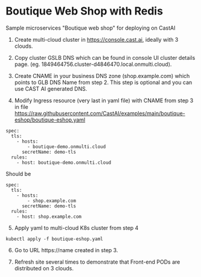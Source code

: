 # Boutique Web Shop with Redis

Sample microservices "Boutique web shop" for deploying on CastAI

1. Create multi-cloud cluster in https://console.cast.ai, ideally with 3 clouds.

2. Copy cluster GSLB DNS which can be found in console UI cluster details page. (eg. 1849464756.cluster-d4846470.local.onmulti.cloud).

3. Create CNAME in your business DNS zone (shop.example.com) which points to GLB DNS Name from step 2. This step is optional and you can
use CAST AI generated DNS.

4. Modify Ingress resource (very last in yaml file) with CNAME from step 3 in file https://raw.githubusercontent.com/CastAI/examples/main/boutique-eshop/boutique-eshop.yaml
```
spec:
  tls:
    - hosts:
        - boutique-demo.onmulti.cloud
      secretName: demo-tls
  rules:
    - host: boutique-demo.onmulti.cloud
```    
Should be
```
spec:
  tls:
    - hosts:
        - shop.example.com
      secretName: demo-tls
  rules:
    - host: shop.example.com
``` 

5. Apply yaml to multi-cloud K8s cluster from step 4

`kubectl apply -f boutique-eshop.yaml`

6. Go to URL https://name created in step 3.

7. Refresh site several times to demonstrate that Front-end PODs are distributed on 3 clouds.


